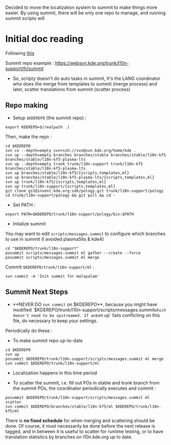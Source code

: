 Decided to move the localization system to summit to make things more easier. By using summit, there will be only one repo to manage, and running summit scripts will 

# Initial doc reading

Following [this](https://techbase.kde.org/Localization/Workflows/PO_Summit#Translating_in_Summit)

Summit repo example : https://websvn.kde.org/trunk/l10n-support/fr/summit

* So, scripty doesn't do auto tasks in summit, It's the LANG coordinator who does the merge from templates to summit (merge process) and later, scatter translations from summit (scatter process)

## Repo making

- Setup `$KDEREPO` (the summit repo) :

```
export KDEREPO=$(realpath .)
```

Then, make the repo :

```
cd $KDEREPO
svn co --depth=empty svn+ssh://svn@svn.kde.org/home/kde .
svn up --depth=empty branches branches/stable branches/stable/l10n-kf5 branches/stable/l10n-kf5-plasma-lts
svn up --depth=empty trunk trunk/l10n-support trunk/l10n-kf5 branches/stable/l10n-kf5-plasma-lts
svn up branches/stable/l10n-kf5/{scripts,templates,ml}
svn up branches/stable/l10n-kf5-plasma-lts/{scripts,templates,ml}
svn up trunk/l10n-kf5/{scripts,templates,ml}
svn up trunk/l10n-support/{scripts,templates,ml}
git clone git@invent.kde.org:sdk/pology.git trunk/l10n-support/pology
cd trunk/l10n-support/pology && git pull && cd -
```

- Set PATH :

```
export PATH=$KDEREPO/trunk/l10n-support/pology/bin:$PATH
```

- Intialize summit

You may want to edit `scripts/messages.summit` to configure which branches to use in summit (I avoided plasma5lts & kde4)

```
cd "$KDEREPO/trunk/l10n-support"
posummit scripts/messages.summit ml gather --create --force
posummit scripts/messages.summit ml merge
```

Commit `$KDEREPO/trunk/l10n-support/ml` :

```
svn commit -m 'Init summit for malayalam'
```

## Summit Next Steps

* **NEVER DO `svn commit` on $KDEREPO**, because you might have modified `$KDEREPO/trunk/l10n-support/scripts/messages.summit` which doesn't need to be upstreamed. If an `svn up` fails conflicting on this file, do necessary to keep your settings.

Periodically do these :

- To make summit repo up-to-date

```
cd $KDEREPO
svn up
posummit $KDEREPO/trunk/l10n-support/scripts/messages.summit ml merge
svn commit $KDEREPO/trunk/l10n-support/ml
```

- Localization happens in this time period

- To scatter the summit, i.e. fill out POs in stable and trunk branch from the summit POs, the coordinator periodically executes and commit :

```
posummit $KDEREPO/trunk/l10n-support/scripts/messages.summit ml scatter
svn commit $KDEREPO/branches/stable/l10n-kf5/ml $KDEREPO/trunk/l10n-kf5/ml
```

There is **no fixed schedule** for when merging and scattering should be done. Of course, it must necessarily be done before the next release is tagged, and in between it is useful to scatter for runtime testing, or to have translation statistics by branches on l10n.kde.org up to date.